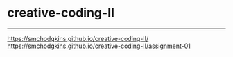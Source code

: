 # creative-coding-II
---
https://smchodgkins.github.io/creative-coding-II/
https://smchodgkins.github.io/creative-coding-II/assignment-01
